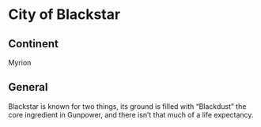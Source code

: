 # City of Blackstar

## Continent
Myrion

## General
Blackstar is known for two things, its ground is filled with “Blackdust” the core ingredient in Gunpower, and there isn’t that much of a life expectancy.